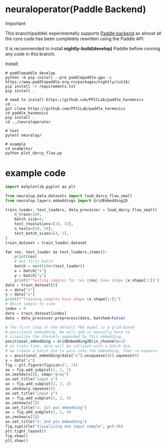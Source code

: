 # neuraloperator(Paddle Backend)

> [!IMPORTANT]
> This branch(paddle) experimentally supports [Paddle backend](https://www.paddlepaddle.org.cn/en/install/quick?docurl=/documentation/docs/en/develop/install/pip/linux-pip_en.html)
> as almost all the core code has been completely rewritten using the Paddle API.
>
> It is recommended to install **nightly-build(develop)** Paddle before running any code in this branch.

Install:

``` shell
# paddlepaddle develop
python -m pip install --pre paddlepaddle-gpu -i https://www.paddlepaddle.org.cn/packages/nightly/cu118/
pip install -r requirements.txt
pip install .

# need to install https://github.com/PFCCLab/paddle_harmonics
cd ..
git clone https://github.com/PFCCLab/paddle_harmonics
cd paddle_harmonics
pip install .
cd ../neuraloperator

# test
pytest neuralop/

# example
cd examples/
python plot_darcy_flow.py

```

# example code

``` python
import matplotlib.pyplot as plt

from neuralop.data.datasets import load_darcy_flow_small
from neuralop.layers.embeddings import GridEmbedding2D

train_loader, test_loaders, data_processor = load_darcy_flow_small(
    n_train=100,
    batch_size=4,
    test_resolutions=[16, 32],
    n_tests=[50, 50],
    test_batch_sizes=[4, 2],
)
train_dataset = train_loader.dataset

for res, test_loader in test_loaders.items():
    print(res)
    # Get first batch
    batch = next(iter(test_loader))
    x = batch["x"]
    y = batch["y"]
    print(f"Testing samples for res {res} have shape {x.shape[1:]}")
data = train_dataset[0]
x = data["x"]
y = data["y"]
print(f"Training samples have shape {x.shape[1:]}")
# Which sample to view
index = 0
data = train_dataset[index]
data = data_processor.preprocess(data, batched=False)

# The first step of the default FNO model is a grid-based
# positional embedding. We will add it manually here to
# visualize the channels appended by this embedding.
positional_embedding = GridEmbedding2D(in_channels=1)
# at train time, data will be collated with a batch dim.
# we create a batch dim to pass into the embedding, then re-squeeze
x = positional_embedding(data["x"].unsqueeze(0)).squeeze(0)
y = data["y"]
fig = plt.figure(figsize=(7, 7))
ax = fig.add_subplot(2, 2, 1)
ax.imshow(x[0], cmap="gray")
ax.set_title("input x")
ax = fig.add_subplot(2, 2, 2)
ax.imshow(y.squeeze())
ax.set_title("input y")
ax = fig.add_subplot(2, 2, 3)
ax.imshow(x[1])
ax.set_title("x: 1st pos embedding")
ax = fig.add_subplot(2, 2, 4)
ax.imshow(x[2])
ax.set_title("x: 2nd pos embedding")
fig.suptitle("Visualizing one input sample", y=0.98)
plt.tight_layout()
fig.show()
plt.show()

```
